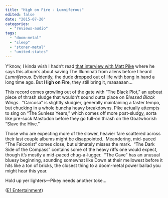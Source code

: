 ```yaml
---
title: "High on Fire - Lumniferous"
edited: false
date: "2015-07-20"
categories:
  - "reviews-audio"
tags:
  - "doom-metal"
  - "sleep"
  - "stoner-metal"
  - "united-states"
---
```


Y’know, I kinda wish I hadn’t read [that interview with Matt Pike](http://www.theprp.com/2015/06/15/news/high-on-fires-matt-pike-im-not-a-conspiracy-theorist-im-a-conspiracy-factist/) where he says this album’s about saving The Illuminati from aliens before I heard _Lumniferous_. Evidently, the dude [dropped out of life with bong in hand](https://scontent-ord1-1.xx.fbcdn.net/hphotos-xtf1/v/t1.0-9/10646749_1445837829068167_2888793671946635024_n.jpg?oh=32fde8caffc42faed804d2804907a16b&oe=562C501D) a long time ago. But **High on Fire**, they still bring it, maaaaaan...

This record comes growling out of the gate with “The Black Plot,” an upbeat piece of thrash sludge that wouldn’t sound outta place on _Blessed Black Wings_.  “Carcosa” is slightly sludgier, generally maintaining a faster tempo, but chucking in a whole buncha heavy breakdowns. Pike actually attempts to sing on “The Sunless Years,” which comes off more post-sludgy, sorta like pre-suck Mastodon before they go full-on thrash on the Goatwhorish “Slave the Hive.”

Those who are expecting more of the slower, heavier fare scattered across their last couple albums might be disappointed.  Meandering, mid-paced “The Falconist” comes close, but ultimately misses the mark.  “The Dark Side of the Compass” contains some of the heavy riffs one would expect, though it’s mostly a mid-paced chug-a-lugger.  “The Cave” has an unusual bluesy beginning, sounding somewhat like Down at their mellowest before it hits like a ton of bricks, the closest thing to a doom-metal power ballad you might hear this year.

Hold up yer lighters—Pikey needs another toke…

([E1 Entertainment](http://us.eonemusic.com/genres/metal/artists/high-on-fire))
